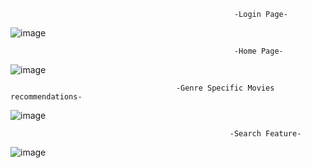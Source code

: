                                                       -Login Page-
![image](https://github.com/ded-abhishek/Movie_HUB-main/assets/91104449/a86f02b5-c01a-4a99-8397-4d2fc6ea99ee)


                                                      -Home Page-
![image](https://github.com/ded-abhishek/Movie_HUB-main/assets/91104449/0e2e8685-af45-465b-b943-fde20351eaf4)


                                         -Genre Specific Movies recommendations-
![image](https://github.com/ded-abhishek/Movie_HUB-main/assets/91104449/13669cf7-1130-4e1c-ada3-185b3d7bc9c7)


                                                     -Search Feature-
![image](https://github.com/ded-abhishek/Movie_HUB-main/assets/91104449/4b78021f-2950-4770-a038-7b1b36820d11)

